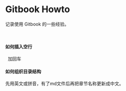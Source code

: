 # Gitbook Howto

记录使用 Gitbook 的一些经验。

 

#### 如何插入空行

  加回车

#### 如何组织目录结构

先用英文或拼音，有了md文件后再把章节名称更新成中文。



